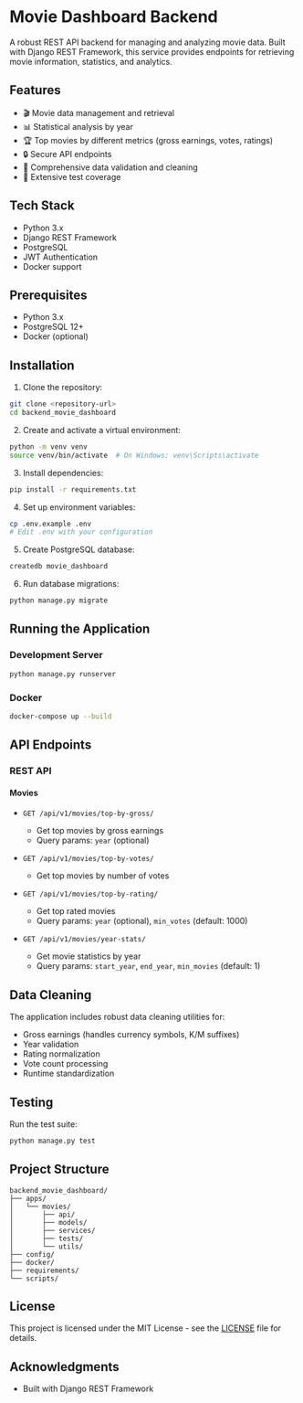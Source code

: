 # Movie Dashboard Backend

A robust REST API backend for managing and analyzing movie data. Built with Django REST Framework, this service provides endpoints for retrieving movie information, statistics, and analytics.

## Features

- 🎬 Movie data management and retrieval
- 📊 Statistical analysis by year
- 🏆 Top movies by different metrics (gross earnings, votes, ratings)
- 🔒 Secure API endpoints
- 📝 Comprehensive data validation and cleaning
- 🧪 Extensive test coverage

## Tech Stack

- Python 3.x
- Django REST Framework
- PostgreSQL
- JWT Authentication
- Docker support

## Prerequisites

- Python 3.x
- PostgreSQL 12+
- Docker (optional)

## Installation

1. Clone the repository:
```bash
git clone <repository-url>
cd backend_movie_dashboard
```

2. Create and activate a virtual environment:
```bash
python -m venv venv
source venv/bin/activate  # On Windows: venv\Scripts\activate
```

3. Install dependencies:
```bash
pip install -r requirements.txt
```

4. Set up environment variables:
```bash
cp .env.example .env
# Edit .env with your configuration
```

5. Create PostgreSQL database:
```bash
createdb movie_dashboard
```

6. Run database migrations:
```bash
python manage.py migrate
```

## Running the Application

### Development Server
```bash
python manage.py runserver
```

### Docker
```bash
docker-compose up --build
```

## API Endpoints

### REST API

#### Movies
- `GET /api/v1/movies/top-by-gross/`
  - Get top movies by gross earnings
  - Query params: `year` (optional)

- `GET /api/v1/movies/top-by-votes/`
  - Get top movies by number of votes

- `GET /api/v1/movies/top-by-rating/`
  - Get top rated movies
  - Query params: `year` (optional), `min_votes` (default: 1000)

- `GET /api/v1/movies/year-stats/`
  - Get movie statistics by year
  - Query params: `start_year`, `end_year`, `min_movies` (default: 1)

## Data Cleaning

The application includes robust data cleaning utilities for:
- Gross earnings (handles currency symbols, K/M suffixes)
- Year validation
- Rating normalization
- Vote count processing
- Runtime standardization

## Testing

Run the test suite:
```bash
python manage.py test
```

## Project Structure

```
backend_movie_dashboard/
├── apps/
│   └── movies/
│       ├── api/
│       ├── models/
│       ├── services/
│       ├── tests/
│       └── utils/
├── config/
├── docker/
├── requirements/
└── scripts/
```

## License

This project is licensed under the MIT License - see the [LICENSE](LICENSE) file for details.

## Acknowledgments
- Built with Django REST Framework 